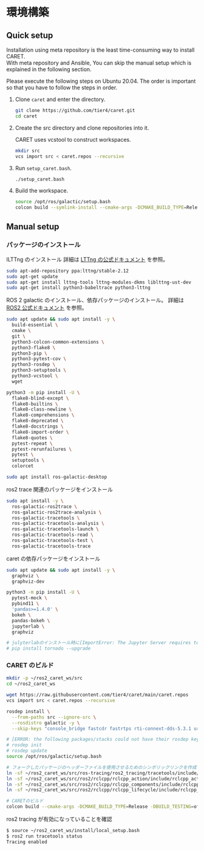 # 環境構築

## Quick setup

Installation using meta repository is the least time-consuming way to install CARET.  
With meta repository and Ansible, You can skip the manual setup which is explained in the following section.

Please execute the following steps on Ubuntu 20.04. The order is important so that you have to follow the steps in order.

1. Clone `caret` and enter the directory.

   ```bash
   git clone https://github.com/tier4/caret.git
   cd caret
   ```

2. Create the src directory and clone repositories into it.

   CARET uses vcstool to construct workspaces.

   ```bash
   mkdir src
   vcs import src < caret.repos --recursive
   ```

3. Run `setup_caret.bash`.

   ```bash
   ./setup_caret.bash
   ```

4. Build the workspace.

   ```bash
   source /opt/ros/galactic/setup.bash
   colcon build --symlink-install --cmake-args -DCMAKE_BUILD_TYPE=Release
   ```

## Manual setup

### パッケージのインストール

ILTTng のインストール
詳細は [LTTng の公式ドキュメント](https://lttng.org/docs/v2.12/#doc-ubuntu-ppa) を参照。

```bash
sudo apt-add-repository ppa:lttng/stable-2.12
sudo apt-get update
sudo apt-get install lttng-tools lttng-modules-dkms liblttng-ust-dev
sudo apt-get install python3-babeltrace python3-lttng
```

ROS 2 galactic のインストール、依存パッケージのインストール。
詳細は [ROS2 公式ドキュメント](https://docs.ros.org/en/galactic/Installation/Ubuntu-Development-Setup.html) を参照。

```bash
sudo apt update && sudo apt install -y \
  build-essential \
  cmake \
  git \
  python3-colcon-common-extensions \
  python3-flake8 \
  python3-pip \
  python3-pytest-cov \
  python3-rosdep \
  python3-setuptools \
  python3-vcstool \
  wget

python3 -m pip install -U \
  flake8-blind-except \
  flake8-builtins \
  flake8-class-newline \
  flake8-comprehensions \
  flake8-deprecated \
  flake8-docstrings \
  flake8-import-order \
  flake8-quotes \
  pytest-repeat \
  pytest-rerunfailures \
  pytest \
  setuptools \
  colorcet

sudo apt install ros-galactic-desktop
```

ros2 trace 関連のパッケージをインストール

```bash
sudo apt install -y \
  ros-galactic-ros2trace \
  ros-galactic-ros2trace-analysis \
  ros-galactic-tracetools \
  ros-galactic-tracetools-analysis \
  ros-galactic-tracetools-launch \
  ros-galactic-tracetools-read \
  ros-galactic-tracetools-test \
  ros-galactic-tracetools-trace
```

caret の依存パッケージをインストール

```bash
sudo apt update && sudo apt install -y \
  graphviz \
  graphviz-dev

python3 -m pip install -U \
  pytest-mock \
  pybind11 \
  'pandas>=1.4.0' \
  bokeh \
  pandas-bokeh \
  jupyterlab \
  graphviz

# julyterlabのインストール時に[ImportError: The Jupyter Server requires tornado >=6.1.0]と出る場合は以下を実行すること
# pip install tornado --upgrade
```

### CARET のビルド

```bash
mkdir -p ~/ros2_caret_ws/src
cd ~/ros2_caret_ws

wget https://raw.githubusercontent.com/tier4/caret/main/caret.repos
vcs import src < caret.repos --recursive

rosdep install \
  --from-paths src --ignore-src \
  --rosdistro galactic -y \
  --skip-keys "console_bridge fastcdr fastrtps rti-connext-dds-5.3.1 urdfdom_headers"

# [ERROR: the following packages/stacks could not have their rosdep keys resolved] と出る場合は、以下を試すこと
# rosdep init
# rosdep update
source /opt/ros/galactic/setup.bash

# フォークしたパッケージのヘッダーファイルを使用させるためのシンボリックリンクを作成
ln -sf ~/ros2_caret_ws/src/ros-tracing/ros2_tracing/tracetools/include/tracetools ~/ros2_caret_ws/src/ros2/rclcpp/rclcpp/include/
ln -sf ~/ros2_caret_ws/src/ros2/rclcpp/rclcpp_action/include/rclcpp_action ~/ros2_caret_ws/src/ros2/rclcpp/rclcpp/include/
ln -sf ~/ros2_caret_ws/src/ros2/rclcpp/rclcpp_components/include/rclcpp_components/ ~/ros2_caret_ws/src/ros2/rclcpp/rclcpp/include/
ln -sf ~/ros2_caret_ws/src/ros2/rclcpp/rclcpp_lifecycle/include/rclcpp_lifecycle/ ~/ros2_caret_ws/src/ros2/rclcpp/rclcpp/include/

# CARETのビルド
colcon build --cmake-args -DCMAKE_BUILD_TYPE=Release -DBUILD_TESTING=off  --symlink-install
```

ros2 tracing が有効になっていることを確認

```bash
$ source ~/ros2_caret_ws/install/local_setup.bash
$ ros2 run tracetools status
Tracing enabled
```
